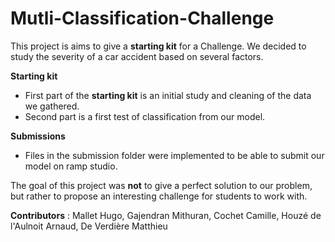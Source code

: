 # Mutli-Classification-Challenge
This project is aims to give a **starting kit** for a Challenge. We decided to study the severity of a car accident based on several factors.

**Starting kit**
- First part of the **starting kit** is an initial study and cleaning of the data we gathered. 
- Second part is a first test of classification from our model.

**Submissions**
- Files in the submission folder were implemented to be able to submit our model on ramp studio. 


The goal of this project was **not** to give a perfect solution to our problem, but rather to propose an interesting challenge for students
to work with.

**Contributors** : Mallet Hugo, Gajendran Mithuran, Cochet Camille, Houzé de l'Aulnoit Arnaud, De Verdière Matthieu
